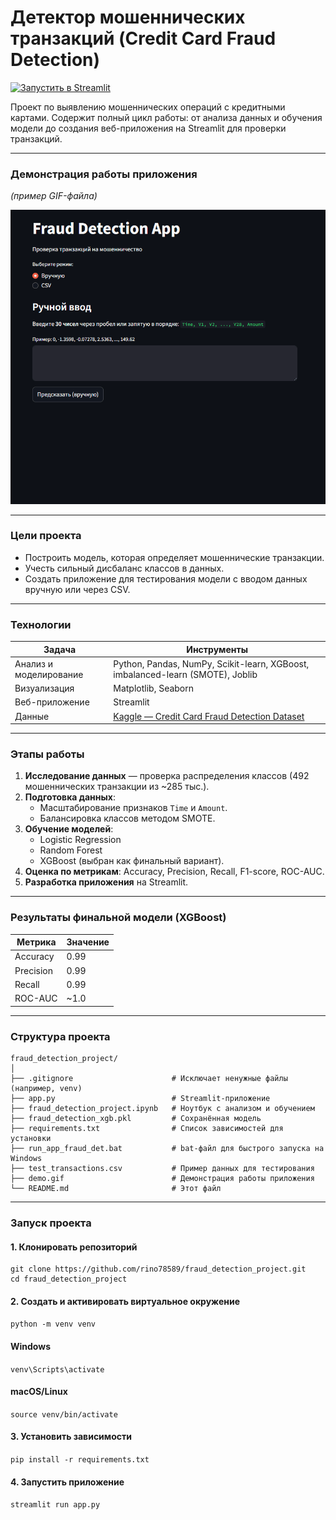 # Детектор мошеннических транзакций (Credit Card Fraud Detection)

[![Запустить в Streamlit](https://static.streamlit.io/badges/streamlit_badge_black_white.svg)](https://frauddetectionproject-7npndkuzcmqedslf7m7bvt.streamlit.app/)

Проект по выявлению мошеннических операций с кредитными картами. Содержит полный цикл работы: от анализа данных и обучения модели до создания веб-приложения на Streamlit для проверки транзакций.

---

### Демонстрация работы приложения
*(пример GIF-файла)*  

![Демонстрация работы приложения](demo.gif)

---

### Цели проекта
- Построить модель, которая определяет мошеннические транзакции.
- Учесть сильный дисбаланс классов в данных.
- Создать приложение для тестирования модели с вводом данных вручную или через CSV.

---

### Технологии

| Задача | Инструменты |
|--------|-------------|
| Анализ и моделирование | Python, Pandas, NumPy, Scikit-learn, XGBoost, imbalanced-learn (SMOTE), Joblib |
| Визуализация | Matplotlib, Seaborn |
| Веб-приложение | Streamlit |
| Данные | [Kaggle — Credit Card Fraud Detection Dataset](https://www.kaggle.com/datasets/mlg-ulb/creditcardfraud) |

---

### Этапы работы
1. **Исследование данных** — проверка распределения классов (492 мошеннических транзакции из ~285 тыс.).
2. **Подготовка данных**:
   - Масштабирование признаков `Time` и `Amount`.
   - Балансировка классов методом SMOTE.
3. **Обучение моделей**:
   - Logistic Regression
   - Random Forest
   - XGBoost (выбран как финальный вариант).
4. **Оценка по метрикам**: Accuracy, Precision, Recall, F1-score, ROC-AUC.
5. **Разработка приложения** на Streamlit.

---

### Результаты финальной модели (XGBoost)
| Метрика     | Значение |
|-------------|----------|
| Accuracy    | 0.99     |
| Precision   | 0.99     |
| Recall      | 0.99     |
| ROC-AUC     | ~1.0     |

---

### Структура проекта
```
fraud_detection_project/
│
├── .gitignore                      # Исключает ненужные файлы (например, venv)
├── app.py                          # Streamlit-приложение
├── fraud_detection_project.ipynb   # Ноутбук с анализом и обучением
├── fraud_detection_xgb.pkl         # Сохранённая модель
├── requirements.txt                # Список зависимостей для установки
├── run_app_fraud_det.bat           # bat-файл для быстрого запуска на Windows
├── test_transactions.csv           # Пример данных для тестирования
├── demo.gif                        # Демонстрация работы приложения
└── README.md                       # Этот файл
```

---

### Запуск проекта
#### 1. Клонировать репозиторий
```
git clone https://github.com/rino78589/fraud_detection_project.git
cd fraud_detection_project
```

#### 2. Создать и активировать виртуальное окружение
```python -m venv venv```
#### Windows
```venv\Scripts\activate```
#### macOS/Linux
```source venv/bin/activate```

#### 3. Установить зависимости
```pip install -r requirements.txt```

#### 4. Запустить приложение
```streamlit run app.py```
